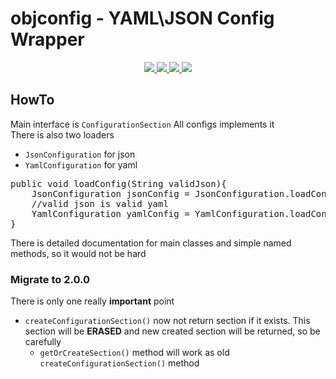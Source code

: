 # objconfig - YAML\JSON Config Wrapper

<div align="center">
  <a href="https://github.com/BlcDragon/objconfig/blob/master/LICENSE.txt">
    <img src="https://img.shields.io/github/license/BlcDragon/objconfig">
  </a>

  <a href="https://github.com/BlcDragon/objconfig/issues">
    <img src="https://img.shields.io/github/issues/BlcDragon/objconfig">
  </a>

  <a href="https://github.com/BlcDragon/objconfig/pulls">
    <img src="https://img.shields.io/github/issues-pr/BlcDragon/objconfig">
  </a>

  <a href="https://jitpack.io/#BlcDragon/objconfig">
    <img src="https://jitpack.io/v/BlcDragon/objconfig.svg">
  </a>
</div>

## HowTo

Main interface is <code>ConfigurationSection</code> All configs implements it  
There is also two loaders

- <code>JsonConfiguration</code> for json
- <code>YamlConfiguration</code> for yaml

<pre>
public void loadConfig(String validJson){
    JsonConfiguration jsonConfig = JsonConfiguration.loadConfiguration(validJson);
    //valid json is valid yaml
    YamlConfiguration yamlConfig = YamlConfiguration.loadConfiguration(validJson);
}
</pre>
There is detailed documentation for main classes and simple named methods, so it would not be hard

### Migrate to 2.0.0

There is only one really <b>important</b> point

- <code>createConfigurationSection()</code> now not return section if it exists. This section will be <b>ERASED</b> and
  new created section will be returned, so be carefully
  - <code>getOrCreateSection()</code> method will work as old <code>createConfigurationSection()</code> method
